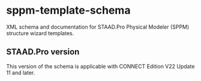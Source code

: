 # sppm-template-schema
XML schema and documentation for STAAD.Pro Physical Modeler (SPPM) structure wizard templates.

## STAAD.Pro version

This version of the schema is applicable with CONNECT Edition V22 Update 11 and later.
